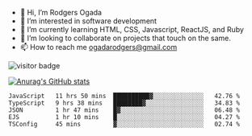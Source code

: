 - 👋 Hi, I’m Rodgers Ogada
- 👀 I’m interested in software development
- 🌱 I’m currently learning HTML, CSS, Javascript, ReactJS, and Ruby
- 💞️ I’m looking to collaborate on projects that touch on the same.
- 📫 How to reach me ogadarodgers@gmail.com

![visitor badge](https://visitor-badge.glitch.me/badge?page_id=ogada-otieno.visitor-badge)

[![Anurag's GitHub stats](https://github-readme-stats.vercel.app/api?username=ogada-otieno)](https://github.com/anuraghazra/github-readme-stats) 
<!--START_SECTION:waka-->

```text
JavaScript   11 hrs 50 mins  ██████████▓░░░░░░░░░░░░░░   42.76 %
TypeScript   9 hrs 38 mins   ████████▓░░░░░░░░░░░░░░░░   34.83 %
JSON         1 hr 47 mins    █▓░░░░░░░░░░░░░░░░░░░░░░░   06.48 %
EJS          1 hr 10 mins    █░░░░░░░░░░░░░░░░░░░░░░░░   04.27 %
TSConfig     45 mins         ▓░░░░░░░░░░░░░░░░░░░░░░░░   02.74 %
```

<!--END_SECTION:waka-->

<!---
ogada-otieno/ogada-otieno is a ✨ special ✨ repository because its `README.md` (this file) appears on your GitHub profile.
You can click the Preview link to take a look at your changes.
--->
